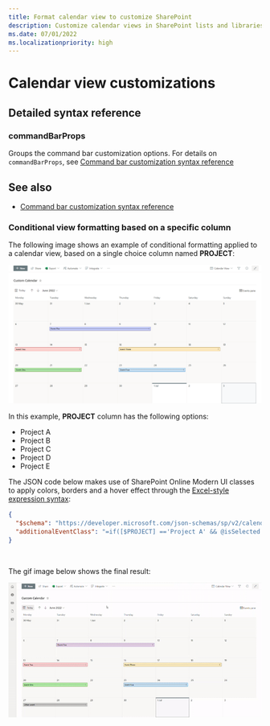 ```yaml
---
title: Format calendar view to customize SharePoint
description: Customize calendar views in SharePoint lists and libraries
ms.date: 07/01/2022
ms.localizationpriority: high
---
```


# Calendar view customizations

## Detailed syntax reference

### commandBarProps

Groups the command bar customization options. For details on `commandBarProps`, see [Command bar customization syntax reference](./view-commandbar-formatting.md)

## See also
- [Command bar customization syntax reference](./view-commandbar-formatting.md)

### Conditional view formatting based on a specific column

The following image shows an example of conditional formatting applied to a calendar view, based on a single choice column named **PROJECT**:

![SharePoint list calendar formatting](../images/calendar-view-formatting.png)

In this example, **PROJECT** column has the following options:
- Project A
- Project B
- Project C
- Project D
- Project E

The JSON code below makes use of SharePoint Online Modern UI classes to apply colors, borders and a hover effect through the [Excel-style expression syntax](./formatting-syntax-reference.md#excel-style-expressions):

```JSON
{
  "$schema": "https://developer.microsoft.com/json-schemas/sp/v2/calendar-formatting.schema.json",
  "additionalEventClass": "=if([$PROJECT] =='Project A' && @isSelected == false, 'sp-css-backgroundColor-successBackground50 sp-css-color-BlackText sp-css-borderColor-GreenText ms-bgColor-sharedGreenCyan10--hover ms-fontColor-white--hover', if([$PROJECT] =='Project A' && @isSelected == true, 'ms-bgColor-green sp-css-color-WhiteText', if([$PROJECT] =='Project B' && @isSelected == false, 'sp-css-backgroundColor-BgPeach sp-css-color-BlackText sp-css-borderColor-RedText ms-bgColor-sharedRed10--hover ms-fontColor-white--hover', if([$PROJECT] =='Project B' && @isSelected == true, 'sp-css-backgroundColor-redDark sp-css-color-WhiteText', if([$PROJECT] =='Project C' && @isSelected == false, 'sp-css-backgroundColor-BgGold sp-css-color-BlackText sp-css-borderColor-BrownText ms-bgColor-yellow--hover ms-fontColor-white--hover', if([$PROJECT] =='Project C' && @isSelected == true, 'ms-bgColor-sharedOrange10 sp-css-color-BlackText', if([$PROJECT] =='Project D' && @isSelected == false, 'ms-bgColor-communicationTint20 sp-css-color-BlackText sp-css-borderColor-BlueText ms-bgColor-sharedCyanBlue10--hover ms-fontColor-white--hover', if([$PROJECT] =='Project D' && @isSelected == true, 'sp-css-backgroundColor-BlueText sp-css-color-WhiteText', if([$PROJECT] =='Project E' && @isSelected == false, 'sp-css-backgroundColor-BgLilac sp-css-color-BlackText sp-css-borderColor-DarkPurpleText ms-bgColor-sharedBlueMagenta20--hover ms-fontColor-white--hover', if([$PROJECT] =='Project E' && @isSelected == true, 'sp-css-backgroundColor-BgPurple sp-css-color-WhiteText', if(@isSelected == false, 'sp-css-backgroundColor-neutralBackground20 sp-css-color-BlackText ms-bgColor-neutralTertiaryAlt--hover ms-fontColor-black--hover', 'sp-css-backgroundColor-neutralTertiary sp-css-color-WhiteText')))))))))))"
}
```
<br>

The gif image below shows the final result:

![SharePoint list calendar formatting result](../images/calendar-view-formatting-result.gif)
